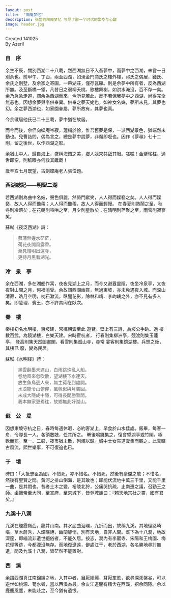 ```yaml
---
layout: post
title:  "陶庵梦忆"
description: 张岱的陶庵梦忆 写尽了那一个时代的繁华与心酸
image: header.jpg
---
```


Created 141025  
By Azeril

### 自　序

余生不辰，闊別西湖二十八載，然西湖無日不入吾夢中，而夢中之西湖，未嘗一日別余也。前甲午、丁酉，兩至西湖，如湧金門商氏之樓外樓，祁氏之偶居，錢氏、余氏之別墅，及余家之寄園，一帶湖莊，僅存瓦礫。則是余夢中所有者，反為西湖所無。及至斷橋一望，凡昔日之弱柳夭桃、歌樓舞榭，如洪水淹沒，百不存一矣。余乃急急走避，謂余為西湖而來，今所見若此，反不若保我夢中之西湖，尚得完全無恙也。因想余夢與李供奉異。供奉之夢天姥也，如神女名姝，夢所未見，其夢也幻。余之夢西湖也，如家園眷屬，夢所故有，其夢也真。

今余僦居他氏已二十三載，夢中猶在故居。

而今而後，余但向蝶庵岑寂，蘧榻於徐，惟吾舊夢是保，一派西湖景色，猶端然未動也。兒曹詰問，偶為言之，總是夢中說夢，非魘即囈也。因作《夢尋》七十二則，留之後世，以作西湖之影。

余猶山中人，歸自海上，盛稱海錯之美，鄉人競來共舐其眼。嗟嗟！金齏瑤柱，過舌即空，則舐眼亦何救其饞哉！

歲辛亥七月既望，古劍蝶庵老人張岱題。

### 西湖總記——明聖二湖

若西湖則為曲中名妓，聲色俱麗，然倚門獻笑，人人得而媟褻之矣。人人得而媟褻，故人人得而艷羨；人人得而艷羨，故人人得而輕慢。
在春夏則熱鬧之至，秋冬則冷落矣；在花朝則喧哄之至，月夕則星散矣；在晴明則萍聚之至，雨雪則寂寥矣。

蘇軾《夜泛西湖》詩：

> 菰蒲無邊水茫茫，  
荷花夜開風露香。  
漸見燈明出遠寺，  
更待月黑看湖光。



### 冷　泉　亭

余在西湖，多在湖船作寓，夜夜見湖上之月，而今又避囂靈隱，夜坐冷泉亭，又夜夜對山間之月，何福消受。余故謂西湖幽賞，無過東坡，亦未免遇夜入城。而深山清寂，皓月空明，枕石漱流，臥醒花影，除林和靖、李岣嶁之外，亦不見有多人矣。即慧理、賓王，亦不許其同在臥次。



### 秦　樓

秦樓初名水明樓，東坡建，常攜朝雲至此
遊覽。壁上有三詩，為坡公手跡。過
樓數百武，為鏡湖樓，白樂天建。宋時宦杭者，
行春則集柳洲亭，競渡則集玉蓮亭，
登高則集天然圖畫閣，看雪則集孤山寺，尋常
宴客則集鏡湖樓。兵燹之後，其樓已
廢，變為民居。

蘇軾《水明樓》詩：

> 黑雲翻墨未遮山，白雨跳珠亂入船。  
卷地風來忽吹散，望湖樓下水連天。  
放生魚鳥逐人來，無主荷花到處開。  
水浪能令山俯仰，風帆似與月裝回。  
未成大隱成中隱，可得長閒勝暫閒。  
我本無家更焉往，故鄉無此好湖山。  


### 蘇　公　堤

  因想東坡守杭之日，春時每遇休暇，必約客湖上，早食於山水佳處。飯畢，每客一舟，令隊長一人，各領數妓，任其所之。
  晡後鳴鑼集之，復會望湖亭或竹閣，極歡而罷。至一、二鼓，夜市猶未散，列燭以歸。城中士女夾道雲集而觀之。此真曠古風流，熙世樂事，不可復追也已。


### 于　墳

碑曰：「大抵忠臣為國，不惜死，亦不惜名。不惜死，然後有豪傑之敢；不惜名，然後有聖賢之悶。黃河之排山倒海，是其敢也；即能伏流地中萬三千里，又能千里一曲，是其悶也。昔者土木之變，裕陵北狩，公痛哭抗疏，止南遷之議，召勤王之師。鹵擁帝至大同，至宣府，至京城下，皆登城謝曰：『賴天地宗社之靈，國有君矣。』


### 九溪十八澗

九溪在煙霞嶺西，龍井山南。其水屈曲洄環，九折而出，故稱九溪。其地徑路崎嶇，草木蔚秀，人煙曠絕，幽闃靜悄，別有天地，自非人間。溪下為十八澗，地故深邃，即緇流非遺世絕俗者，不能久居。按志，澗內有李巖寺、宋陽和王梅園、梅花徑等跡，今都湮沒無存。而地復遼遠，僻處江干，老於西湖，各名勝地尋討無遺，問及九溪十八澗，皆茫然不能置對。

### 西　溪

余謂西湖真江南錦繡之地，入其中者，目厭綺麗，耳厭笙歌，欲尋深溪盤谷，可以避世如桃源、菊水者，當以西溪為最。余友江道闇有精舍在西溪，招余同隱。余以鹿鹿風塵，未能赴之，至今猶有遺恨。

